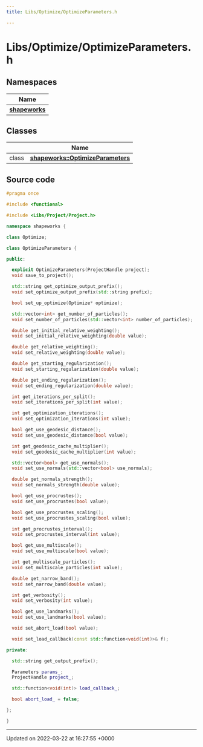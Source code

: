 ```yaml
---
title: Libs/Optimize/OptimizeParameters.h

---
```


# Libs/Optimize/OptimizeParameters.h



## Namespaces

| Name           |
| -------------- |
| **[shapeworks](../Namespaces/namespaceshapeworks.md)**  |

## Classes

|                | Name           |
| -------------- | -------------- |
| class | **[shapeworks::OptimizeParameters](../Classes/classshapeworks_1_1OptimizeParameters.md)**  |




## Source code

```cpp
#pragma once

#include <functional>

#include <Libs/Project/Project.h>

namespace shapeworks {

class Optimize;

class OptimizeParameters {

public:

  explicit OptimizeParameters(ProjectHandle project);
  void save_to_project();

  std::string get_optimize_output_prefix();
  void set_optimize_output_prefix(std::string prefix);

  bool set_up_optimize(Optimize* optimize);

  std::vector<int> get_number_of_particles();
  void set_number_of_particles(std::vector<int> number_of_particles);

  double get_initial_relative_weighting();
  void set_initial_relative_weighting(double value);

  double get_relative_weighting();
  void set_relative_weighting(double value);

  double get_starting_regularization();
  void set_starting_regularization(double value);

  double get_ending_regularization();
  void set_ending_regularization(double value);

  int get_iterations_per_split();
  void set_iterations_per_split(int value);

  int get_optimization_iterations();
  void set_optimization_iterations(int value);

  bool get_use_geodesic_distance();
  void set_use_geodesic_distance(bool value);

  int get_geodesic_cache_multiplier();
  void set_geodesic_cache_multiplier(int value);

  std::vector<bool> get_use_normals();
  void set_use_normals(std::vector<bool> use_normals);

  double get_normals_strength();
  void set_normals_strength(double value);

  bool get_use_procrustes();
  void set_use_procrustes(bool value);

  bool get_use_procrustes_scaling();
  void set_use_procrustes_scaling(bool value);

  int get_procrustes_interval();
  void set_procrustes_interval(int value);

  bool get_use_multiscale();
  void set_use_multiscale(bool value);

  int get_multiscale_particles();
  void set_multiscale_particles(int value);

  double get_narrow_band();
  void set_narrow_band(double value);

  int get_verbosity();
  void set_verbosity(int value);

  bool get_use_landmarks();
  void set_use_landmarks(bool value);

  void set_abort_load(bool value);

  void set_load_callback(const std::function<void(int)>& f);

private:

  std::string get_output_prefix();

  Parameters params_;
  ProjectHandle project_;

  std::function<void(int)> load_callback_;

  bool abort_load_ = false;

};

}
```


-------------------------------

Updated on 2022-03-22 at 16:27:55 +0000
